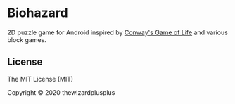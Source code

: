 # Biohazard

2D puzzle game for Android inspired by [Conway's Game of Life](https://en.wikipedia.org/wiki/Conway's_Game_of_Life) and various block games.

## License

The MIT License (MIT)

Copyright &copy; 2020 thewizardplusplus
